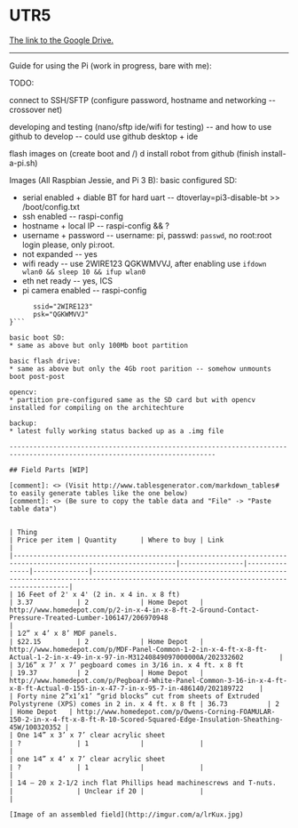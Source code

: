 # UTR5

[The link to the Google Drive.](https://drive.google.com/drive/folders/0B3CkMkwtokGCRW9SM05Hc056OWc)

--------------------------------------------------------------------------------------------------------------------------

Guide for using the Pi (work in progress, bare with me):

TODO:

connect to SSH/SFTP (configure password, hostname and networking -- crossover net)

developing and testing (nano/sftp ide/wifi for testing)
 -- and how to use github to develop -- could use github desktop + ide

flash images on (create boot and /)
d
install robot from github (finish install-a-pi.sh)

Images (All Raspbian Jessie, and Pi 3 B):
 basic configured SD:
  * serial enabled + diable BT for hard uart -- dtoverlay=pi3-disable-bt >> /boot/config.txt
  * ssh enabled -- raspi-config
  * hostname + local IP -- raspi-config && ?
  * username + password -- username: pi, passwd: `passwd`, no root:root login please, only pi:root.
  * not expanded -- yes
  * wifi ready -- use 2WIRE123 QGKWMVVJ, after enabling use `ifdown wlan0 && sleep 10 && ifup wlan0`
  * eth net ready -- yes, ICS
  * pi camera enabled -- raspi-config
  
  ```network={
        ssid="2WIRE123"
        psk="QGKWMVVJ"
  }```
 
 basic boot SD:
  * same as above but only 100Mb boot partition
  
 basic flash drive:
  * same as above but only the 4Gb root parition -- somehow unmounts boot post-post

 opencv:
  * partition pre-configured same as the SD card but with opencv installed for compiling on the architechture
 
 backup:
  * latest fully working status backed up as a .img file

--------------------------------------------------------------------------------------------------------------------------

## Field Parts [WIP]

[comment]: <> (Visit http://www.tablesgenerator.com/markdown_tables# to easily generate tables like the one below)
[comment]: <> (Be sure to copy the table data and "File" -> "Paste table data")


| Thing                                                                                                         | Price per item | Quantity      | Where to buy | Link                                                                                                                                 |
|---------------------------------------------------------------------------------------------------------------|----------------|---------------|--------------|--------------------------------------------------------------------------------------------------------------------------------------|
| 16 Feet of 2' x 4' (2 in. x 4 in. x 8 ft)                                                                     | 3.37           | 2             | Home Depot   | http://www.homedepot.com/p/2-in-x-4-in-x-8-ft-2-Ground-Contact-Pressure-Treated-Lumber-106147/206970948                              |
| 1⁄2” x 4’ x 8’ MDF panels.                                                                                    | $22.15         | 2             | Home Depot   | http://www.homedepot.com/p/MDF-Panel-Common-1-2-in-x-4-ft-x-8-ft-Actual-1-2-in-x-49-in-x-97-in-M31240849097000000A/202332602         |
| 3/16” x 7’ x 7’ pegboard comes in 3/16 in. x 4 ft. x 8 ft                                                     | 19.37          | 2             | Home Depot   | http://www.homedepot.com/p/Pegboard-White-Panel-Common-3-16-in-x-4-ft-x-8-ft-Actual-0-155-in-x-47-7-in-x-95-7-in-486140/202189722    |
| Forty nine 2”x1’x1’ “grid blocks” cut from sheets of Extruded Polystyrene (XPS) comes in 2 in. x 4 ft. x 8 ft | 36.73          | 2             | Home Depot   | http://www.homedepot.com/p/Owens-Corning-FOAMULAR-150-2-in-x-4-ft-x-8-ft-R-10-Scored-Squared-Edge-Insulation-Sheathing-45W/100320352 |
| One 1⁄4” x 3’ x 7’ clear acrylic sheet                                                                        | ?              | 1             |              |                                                                                                                                      |
| one 1⁄4” x 4’ x 7’ clear acrylic sheet                                                                        | ?              | 1             |              |                                                                                                                                      |
| 1⁄4 – 20 x 2-1/2 inch flat Phillips head machinescrews and T-nuts.                                            |                | Unclear if 20 |              |                                                                                                                                      |

[Image of an assembled field](http://imgur.com/a/lrKux.jpg)

